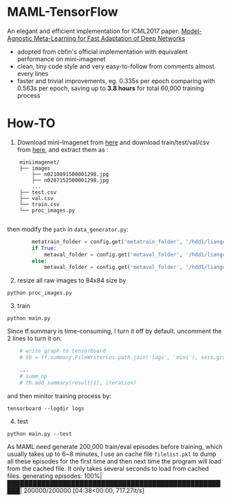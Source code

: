 # MAML-TensorFlow
An elegant and efficient implementation for ICML2017 paper: [Model-Agnostic Meta-Learning for Fast Adaptation of Deep Networks](https://arxiv.org/abs/1703.03400)

- adopted from cbfin's official implementation with equivalent performance on mini-imagenet
- clean, tiny code style and very easy-to-follow from comments almost every lines
- faster and trivial improvements, eg. 0.335s per epoch comparing with 0.563s per epoch, saving up to **3.8 hours** for total 60,000 training process


# How-TO
1. Download mini-Imagenet from [here](https://drive.google.com/open?id=1HkgrkAwukzEZA0TpO7010PkAOREb2Nuk) and download train/test/val/csv from [here](https://github.com/twitter/meta-learning-lstm/tree/master/data/miniImagenet), and extract them as :
```shell
	miniimagenet/	
	├── images	
		├── n0210891500001298.jpg  		
		├── n0287152500001298.jpg 		
		...		
	├── test.csv	
	├── val.csv	
	└── train.csv	
	└── proc_images.py
	
```

then modify the `path` in `data_generator.py`:
```python
		metatrain_folder = config.get('metatrain_folder', '/hdd1/liangqu/datasets/miniimagenet/train')
		if True:
			metaval_folder = config.get('metaval_folder', '/hdd1/liangqu/datasets/miniimagenet/test')
		else:
			metaval_folder = config.get('metaval_folder', '/hdd1/liangqu/datasets/miniimagenet/val')
```	

2. resize all raw images to 84x84 size by
```shell
python proc_images.py
```

3. train
```shell
python main.py
```
Since tf.summary is time-consuming, I turn it off by default.
uncomment the 2 lines to turn it on:
```python
	# write graph to tensorboard
	# tb = tf.summary.FileWriter(os.path.join('logs', 'mini'), sess.graph)

	...
	# summ_op
	# tb.add_summary(result[1], iteration)
```
and then minitor training process by:
```shell
tensorboard --logdir logs
```

4. test
```shell
python main.py --test
```

As MAML need generate 200,000 train/eval episodes before training, which usually takes up to 6~8 minutes, I use an cache file `filelist.pkl` to dump all these episodes for the first time and then next time the program will load from the cached file. It only takes several seconds to load from cached files.
generating episodes: 100%|█████████████████████████████████████████████████████| 200000/200000 [04:38<00:00, 717.27it/s]

